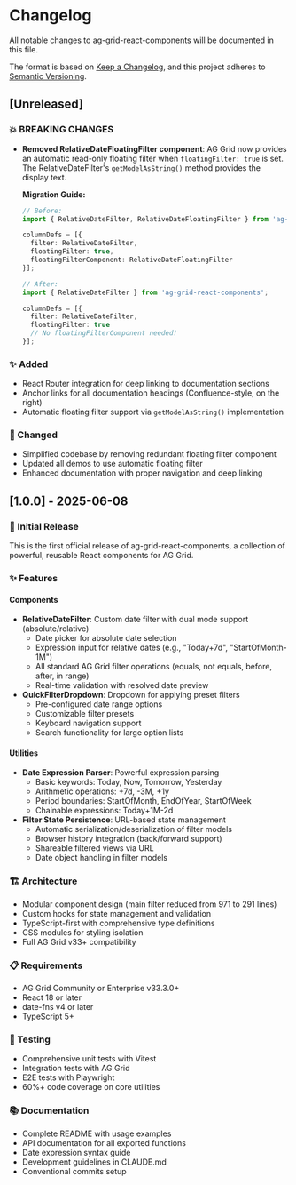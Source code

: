 # Changelog

All notable changes to ag-grid-react-components will be documented in this file.

The format is based on [Keep a Changelog](https://keepachangelog.com/en/1.0.0/),
and this project adheres to [Semantic Versioning](https://semver.org/spec/v2.0.0.html).

## [Unreleased]

### 💥 BREAKING CHANGES

- **Removed RelativeDateFloatingFilter component**: AG Grid now provides an automatic read-only floating filter when `floatingFilter: true` is set. The RelativeDateFilter's `getModelAsString()` method provides the display text.
  
  **Migration Guide:**
  ```typescript
  // Before:
  import { RelativeDateFilter, RelativeDateFloatingFilter } from 'ag-grid-react-components';
  
  columnDefs = [{
    filter: RelativeDateFilter,
    floatingFilter: true,
    floatingFilterComponent: RelativeDateFloatingFilter
  }];
  
  // After:
  import { RelativeDateFilter } from 'ag-grid-react-components';
  
  columnDefs = [{
    filter: RelativeDateFilter,
    floatingFilter: true
    // No floatingFilterComponent needed!
  }];
  ```

### ✨ Added

- React Router integration for deep linking to documentation sections
- Anchor links for all documentation headings (Confluence-style, on the right)
- Automatic floating filter support via `getModelAsString()` implementation

### 🔧 Changed

- Simplified codebase by removing redundant floating filter component
- Updated all demos to use automatic floating filter
- Enhanced documentation with proper navigation and deep linking

## [1.0.0] - 2025-06-08

### 🎉 Initial Release

This is the first official release of ag-grid-react-components, a collection of powerful, reusable React components for AG Grid.

### ✨ Features

#### Components

- **RelativeDateFilter**: Custom date filter with dual mode support (absolute/relative)
  - Date picker for absolute date selection
  - Expression input for relative dates (e.g., "Today+7d", "StartOfMonth-1M")
  - All standard AG Grid filter operations (equals, not equals, before, after, in range)
  - Real-time validation with resolved date preview
- **QuickFilterDropdown**: Dropdown for applying preset filters
  - Pre-configured date range options
  - Customizable filter presets
  - Keyboard navigation support
  - Search functionality for large option lists

#### Utilities

- **Date Expression Parser**: Powerful expression parsing
  - Basic keywords: Today, Now, Tomorrow, Yesterday
  - Arithmetic operations: +7d, -3M, +1y
  - Period boundaries: StartOfMonth, EndOfYear, StartOfWeek
  - Chainable expressions: Today+1M-2d
- **Filter State Persistence**: URL-based state management
  - Automatic serialization/deserialization of filter models
  - Browser history integration (back/forward support)
  - Shareable filtered views via URL
  - Date object handling in filter models

### 🏗️ Architecture

- Modular component design (main filter reduced from 971 to 291 lines)
- Custom hooks for state management and validation
- TypeScript-first with comprehensive type definitions
- CSS modules for styling isolation
- Full AG Grid v33+ compatibility

### 📋 Requirements

- AG Grid Community or Enterprise v33.3.0+
- React 18 or later
- date-fns v4 or later
- TypeScript 5+

### 🧪 Testing

- Comprehensive unit tests with Vitest
- Integration tests with AG Grid
- E2E tests with Playwright
- 60%+ code coverage on core utilities

### 📚 Documentation

- Complete README with usage examples
- API documentation for all exported functions
- Date expression syntax guide
- Development guidelines in CLAUDE.md
- Conventional commits setup
